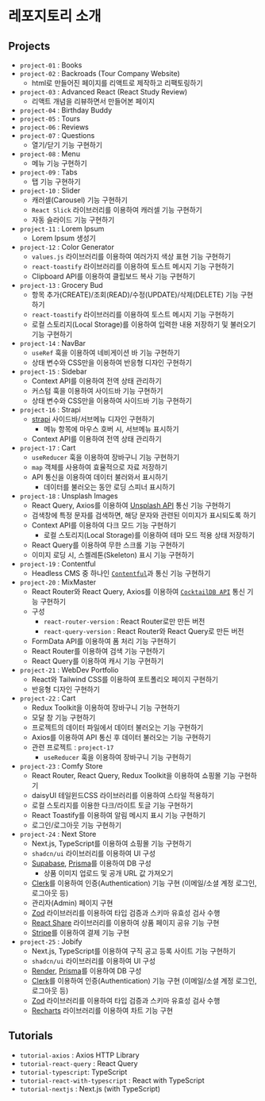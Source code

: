 # 레포지토리 소개

## Projects

- `project-01` : Books
- `project-02` : Backroads (Tour Company Website)
  - html로 만들어진 페이지를 리액트로 제작하고 리팩토링하기
- `project-03` : Advanced React (React Study Review)
  - 리액트 개념을 리뷰하면서 만들어본 페이지
- `project-04` : Birthday Buddy
- `project-05` : Tours
- `project-06` : Reviews
- `project-07` : Questions
  - 열기/닫기 기능 구현하기
- `project-08` : Menu
  - 메뉴 기능 구현하기
- `project-09` : Tabs
  - 탭 기능 구현하기
- `project-10` : Slider
  - 캐러셀(Carousel) 기능 구현하기
  - `React Slick` 라이브러리를 이용하여 캐러셀 기능 구현하기
  - 자동 슬라이드 기능 구현하기
- `project-11` : Lorem Ipsum
  - Lorem Ipsum 생성기
- `project-12` : Color Generator
  - `values.js` 라이브러리를 이용하여 여러가지 색상 표현 기능 구현하기
  - `react-toastify` 라이브러리를 이용하여 토스트 메시지 기능 구현하기
  - Clipboard API를 이용하여 클립보드 복사 기능 구현하기
- `project-13` : Grocery Bud
  - 항목 추가(CREATE)/조회(READ)/수정(UPDATE)/삭제(DELETE) 기능 구현하기
  - `react-toastify` 라이브러리를 이용하여 토스트 메시지 기능 구현하기
  - 로컬 스토리지(Local Storage)를 이용하여 입력한 내용 저장하기 및 불러오기 기능 구현하기
- `project-14` : NavBar
  - `useRef` 훅을 이용하여 네비게이션 바 기능 구현하기
  - 상태 변수와 CSS만을 이용하여 반응형 디자인 구현하기
- `project-15` : Sidebar
  - Context API를 이용하여 전역 상태 관리하기
  - 커스텀 훅을 이용하여 사이드바 기능 구현하기
  - 상태 변수와 CSS만을 이용하여 사이드바 기능 구현하기
- `project-16` : Strapi
  - [strapi](https://strapi.io/) 사이드바/서브메뉴 디자인 구현하기
    - 메뉴 항목에 마우스 호버 시, 서브메뉴 표시하기
  - Context API를 이용하여 전역 상태 관리하기
- `project-17` : Cart
  - `useReducer` 훅을 이용하여 장바구니 기능 구현하기
  - `map` 객체를 사용하여 효율적으로 자료 저장하기
  - API 통신을 이용하여 데이터 불러와서 표시하기
    - 데이터를 불러오는 동안 로딩 스피너 표시하기
- `project-18` : Unsplash Images
  - React Query, Axios를 이용하여 [Unsplash API](https://unsplash.com/developers) 통신 기능 구현하기
  - 검색창에 특정 문자를 검색하면, 해당 문자와 관련된 이미지가 표시되도록 하기
  - Context API를 이용하여 다크 모드 기능 구현하기
    - 로컬 스토리지(Local Storage)를 이용하여 테마 모드 적용 상태 저장하기
  - React Query를 이용하여 무한 스크롤 기능 구현하기
  - 이미지 로딩 시, 스켈레톤(Skeleton) 표시 기능 구현하기
- `project-19` : Contentful
  - Headless CMS 중 하나인 [`Contentful`](https://www.contentful.com/)과 통신 기능 구현하기
- `project-20` : MixMaster
  - React Router와 React Query, Axios를 이용하여 [`CocktailDB API`](https://www.thecocktaildb.com/) 통신 기능 구현하기
  - 구성
    - `react-router-version` : React Router로만 만든 버전
    - `react-query-version` : React Router와 React Query로 만든 버전
  - FormData API를 이용하여 폼 처리 기능 구현하기
  - React Router를 이용하여 검색 기능 구현하기
  - React Query를 이용하여 캐시 기능 구현하기
- `project-21` : WebDev Portfolio
  - React와 Tailwind CSS를 이용하여 포트폴리오 페이지 구현하기
  - 반응형 디자인 구현하기
- `project-22` : Cart
  - Redux Toolkit을 이용하여 장바구니 기능 구현하기
  - 모달 창 기능 구현하기
  - 프로젝트의 데이터 파일에서 데이터 불러오는 기능 구현하기
  - Axios를 이용하여 API 통신 후 데이터 불러오는 기능 구현하기
  - 관련 프로젝트 : `project-17`
    - `useReducer` 훅을 이용하여 장바구니 기능 구현하기
- `project-23` : Comfy Store
  - React Router, React Query, Redux Toolkit을 이용하여 쇼핑몰 기능 구현하기
  - daisyUI 테일윈드CSS 라이브러리를 이용하여 스타일 적용하기
  - 로컬 스토리지를 이용한 다크/라이트 토글 기능 구현하기
  - React Toastify를 이용하여 알림 메시지 표시 기능 구현하기
  - 로그인/로그아웃 기능 구현하기
- `project-24` : Next Store
  - Next.js, TypeScript를 이용하여 쇼핑몰 기능 구현하기
  - `shadcn/ui` 라이브러리를 이용하여 UI 구성
  - [Supabase](https://supabase.com/), [Prisma](https://www.prisma.io/)를 이용하여 DB 구성
    - 상품 이미지 업로드 및 공개 URL 값 가져오기
  - [Clerk](https://www.clerk.com/)를 이용하여 인증(Authentication) 기능 구현 (이메일/소셜 계정 로그인, 로그아웃 등)
  - 관리자(Admin) 페이지 구현
  - [Zod](https://zod.dev/) 라이브러리를 이용하여 타입 검증과 스키마 유효성 검사 수행
  - [React Share](https://www.npmjs.com/package/react-share) 라이브러리를 이용하여 상품 페이지 공유 기능 구현
  - [Stripe](https://stripe.com/)를 이용하여 결제 기능 구현
- `project-25` : Jobify
  - Next.js, TypeScript를 이용하여 구직 공고 등록 사이트 기능 구현하기
  - `shadcn/ui` 라이브러리를 이용하여 UI 구성
  - [Render](https://render.com/), [Prisma](https://www.prisma.io/)를 이용하여 DB 구성
  - [Clerk](https://www.clerk.com/)를 이용하여 인증(Authentication) 기능 구현 (이메일/소셜 계정 로그인, 로그아웃 등)
  - [Zod](https://zod.dev/) 라이브러리를 이용하여 타입 검증과 스키마 유효성 검사 수행
  - [Recharts](https://recharts.org/) 라이브러리를 이용하여 차트 기능 구현

## Tutorials

- `tutorial-axios` : Axios HTTP Library
- `tutorial-react-query` : React Query
- `tutorial-typescript`: TypeScript
- `tutorial-react-with-typescript` : React with TypeScript
- `tutorial-nextjs` : Next.js (with TypeScript)
